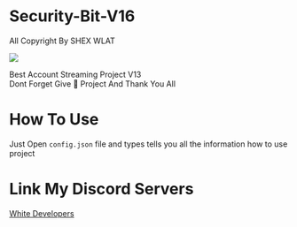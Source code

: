 # Security-Bit-V16
All Copyright By SHEX WLAT

<img src = "https://cdn.discordapp.com/avatars/824261211364393050/ebb475de773e7225374ff8d53e8e2e56.png?size=2048"></div>

Best Account Streaming Project V13  
Dont Forget Give 🌟 Project And Thank You All

# How To Use
Just Open ``config.json`` file and types tells you all the information how to use project






# Link My Discord Servers


[White Developers](https://discord.gg/MRrStgspMv>
)

<a href="https://cdn.discordapp.com/avatars/824261211364393050/ebb475de773e7225374ff8d53e8e2e56.png?size=2048"></a>
